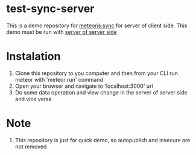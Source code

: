 # test-sync-server
This is a demo repository for [meteoris:sync](http://atmospherejs.com/meteoris/sync) for server of client side. This demo must be run with [server of server side](https://github.com/roseffendi/test-sync-server)

# Instalation
1. Clone this repository to you computer and then from your CLI run meteor with 'meteor run' command
2. Open your browser and navigate to 'localhost:3000' url
3. Do some data operation and view change in the server of server side and vice versa

# Note
1. This repository is just for quick demo, so autopublish and insecure are not removed
